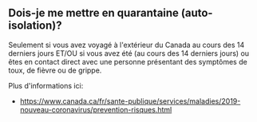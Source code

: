 ## Dois-je me mettre en quarantaine (auto-isolation)?

Seulement si vous avez voyagé à l'extérieur du Canada au cours des 14 derniers jours ET/OU si vous avez été (au cours des 14 derniers jours) ou êtes en contact direct avec une personne présentant des symptômes de toux, de fièvre ou de grippe.

Plus d'informations ici:

- https://www.canada.ca/fr/sante-publique/services/maladies/2019-nouveau-coronavirus/prevention-risques.html
